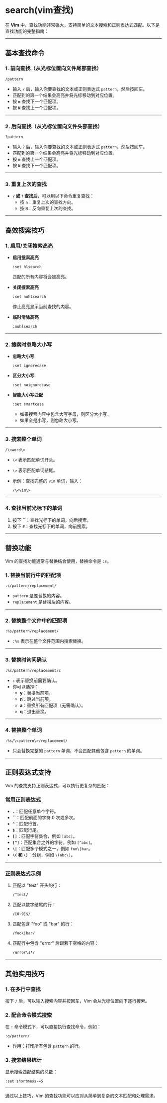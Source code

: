 # search(vim查找)

在 **Vim** 中，查找功能非常强大，支持简单的文本搜索和正则表达式匹配。以下是查找功能的完整指南：

---

## **基本查找命令**

### **1. 前向查找（从光标位置向文件尾部查找）**

```
/pattern

```

- 输入 `/` 后，输入你要查找的文本或正则表达式 `pattern`，然后按回车。
- 匹配到的第一个结果会高亮并将光标移动到对应位置。
- 按 **`n`** 查找下一个匹配项。
- 按 **`N`** 查找上一个匹配项。

---

### **2. 后向查找（从光标位置向文件头部查找）**

```
?pattern

```

- 输入 `?` 后，输入你要查找的文本或正则表达式 `pattern`，然后按回车。
- 匹配到的第一个结果会高亮并将光标移动到对应位置。
- 按 **`n`** 查找上一个匹配项。
- 按 **`N`** 查找下一个匹配项。

---

### **3. 重复上次的查找**

- **`/` 或 `?` 查找后**，可以用以下命令重复查找：
    - 按 **`n`**：重复上次的查找方向。
    - 按 **`N`**：反向重复上次的查找。

---

## **高效搜索技巧**

### **1. 启用/关闭搜索高亮**

- **启用搜索高亮**
    
    ```
    :set hlsearch
    
    ```
    
    匹配的所有内容将会被高亮。
    
- **关闭搜索高亮**
    
    ```
    :set nohlsearch
    
    ```
    
    停止高亮显示当前查找的内容。
    
- **临时清除高亮**
    
    ```
    :nohlsearch
    
    ```
    

---

### **2. 搜索时忽略大小写**

- **忽略大小写**
    
    ```
    :set ignorecase
    
    ```
    
- **区分大小写**
    
    ```
    :set noignorecase
    
    ```
    
- **智能大小写匹配**
    
    ```
    :set smartcase
    
    ```
    
    - 如果搜索内容中包含大写字母，则区分大小写。
    - 如果全是小写，则忽略大小写。

---

### **3. 搜索整个单词**

```
/\<word\>

```

- `\<` 表示匹配单词开头。
- `\>` 表示匹配单词结尾。
- 示例：查找完整的 `vim` 单词，输入：
    
    ```
    /\<vim\>
    
    ```
    

---

### **4. 查找当前光标下的单词**

1. 按下 **``**：查找光标下的单词，向后搜索。
2. 按下 **`#`**：查找光标下的单词，向前搜索。

---

## **替换功能**

Vim 的查找功能通常与替换结合使用，替换命令是 `:s`。

### **1. 替换当前行中的匹配项**

```
:s/pattern/replacement/

```

- `pattern` 是要替换的内容。
- `replacement` 是替换后的内容。

---

### **2. 替换整个文件中的匹配项**

```
:%s/pattern/replacement/

```

- `:%s` 表示在整个文件范围内搜索替换。

---

### **3. 替换时询问确认**

```
:%s/pattern/replacement/c

```

- `c` 表示替换前需要确认。
- 你可以选择：
    - **y**：替换当前项。
    - **n**：跳过当前项。
    - **a**：替换所有匹配项（无需确认）。
    - **q**：退出替换。

---

### **4. 替换整个单词**

```
:%s/\<pattern\>/replacement/

```

- 只会替换完整的 `pattern` 单词，不会匹配其他包含 `pattern` 的单词。

---

## **正则表达式支持**

Vim 的查找支持正则表达式，可以执行更复杂的匹配：

### **常用正则表达式**

- **`.`**：匹配任意单个字符。
- **``**：匹配前面的字符 0 次或多次。
- **`^`**：匹配行首。
- **`$`**：匹配行尾。
- **`[]`**：匹配字符集合，例如 `[abc]`。
- **`[^]`**：匹配集合之外的字符，例如 `[^abc]`。
- **`\|`**：匹配多个模式之一，例如 `foo\|bar`。
- **`\(` 和 `\)`**：分组，例如 `\(abc\)`。

---

### **正则表达式示例**

1. 匹配以 "test" 开头的行：
    
    ```
    /^test/
    
    ```
    
2. 匹配以数字结尾的行：
    
    ```
    /[0-9]$/
    
    ```
    
3. 匹配包含 "foo" 或 "bar" 的行：
    
    ```
    /foo\|bar/
    
    ```
    
4. 匹配行中包含 "error" 后跟若干空格的内容：
    
    ```
    /error\s*/
    
    ```
    

---

## **其他实用技巧**

### **1. 在多行中查找**

按下 `/` 后，可以输入搜索内容并按回车，Vim 会从光标位置向下逐行搜索。

### **2. 配合命令模式搜索**

在 `:` 命令模式下，可以直接执行查找命令，例如：

```
:g/pattern/

```

- 作用：打印所有包含 `pattern` 的行。

### **3. 搜索结果统计**

显示搜索匹配结果的总数：

```
:set shortmess-=S

```

---

通过以上技巧，Vim 的查找功能可以应对从简单到复杂的文本匹配和处理需求。